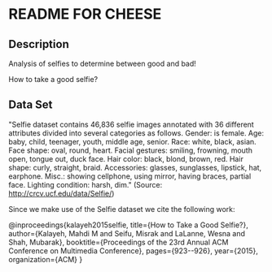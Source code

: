 README FOR CHEESE
==================

Description
-------------

Analysis of selfies to determine between good and bad!

How to take a good selfie?


Data Set
----------
"Selfie dataset contains 46,836 selfie images annotated with 36 different attributes divided into several categories as follows. Gender: is female. Age: baby, child, teenager, youth, middle age, senior. Race: white, black, asian. Face shape: oval, round, heart. Facial gestures: smiling, frowning, mouth open, tongue out, duck face. Hair color: black, blond, brown, red. Hair shape: curly, straight, braid. Accessories: glasses, sunglasses, lipstick, hat, earphone. Misc.: showing cellphone, using mirror, having braces, partial face. Lighting condition: harsh, dim." (Source: http://crcv.ucf.edu/data/Selfie/)


Since we make use of the Selfie dataset we cite the following work:

@inproceedings{kalayeh2015selfie, title={How to Take a Good Selfie?}, author={Kalayeh, Mahdi M and Seifu, Misrak and LaLanne, Wesna and Shah, Mubarak}, booktitle={Proceedings of the 23rd Annual ACM Conference on Multimedia Conference}, pages={923--926}, year={2015}, organization={ACM} }
